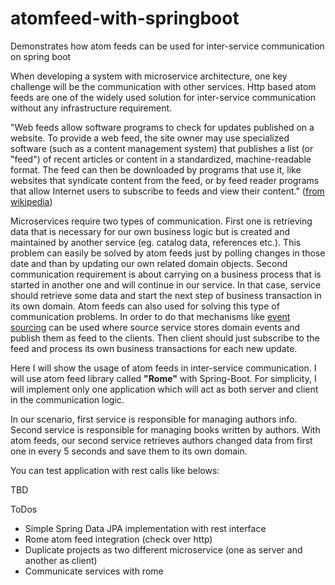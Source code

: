 # atomfeed-with-springboot
Demonstrates how atom feeds can be used for inter-service communication on spring boot

When developing a system with microservice architecture, one key challenge will be the communication with other services. Http based atom feeds are one of the widely used solution for inter-service communication without any infrastructure requirement. 

"Web feeds allow software programs to check for updates published on a website. To provide a web feed, the site owner may use specialized software (such as a content management system) that publishes a list (or "feed") of recent articles or content in a standardized, machine-readable format. The feed can then be downloaded by programs that use it, like websites that syndicate content from the feed, or by feed reader programs that allow Internet users to subscribe to feeds and view their content." ([from wikipedia](https://en.wikipedia.org/wiki/Atom_(Web_standard)))

Microservices require two types of communication. First one is retrieving data that is necessary for our own business logic but is created and maintained by another service (eg. catalog data, references etc.). This problem can easily be solved by atom feeds just by polling changes in those date and than by updating our own related domain objects. Second communication requirement is about carrying on a business process that is started in another one and will continue in our service. In that case, service should retrieve some data and start the next step of business transaction in its own domain. Atom feeds can also used for solving this type of communication problems. In order to do that mechanisms like [event sourcing](https://martinfowler.com/eaaDev/EventSourcing.html) can be used where source service stores domain events and publish them as feed to the clients. Then client should just subscribe to the feed and process its own business transactions for each new update.

Here I will show the usage of atom feeds in inter-service communication. I will use atom feed library called **"Rome"** with Spring-Boot. For simplicity, I will implement only one application which will act as both server and client in the communication logic. 

In our scenario, first service is responsible for managing authors info. Second service is responsible for managing books written by authors. With atom feeds, our second service retrieves authors changed data from first one in every 5 seconds and save them to its own domain. 

You can test application with rest calls like belows:

TBD  


ToDos
- Simple Spring Data JPA implementation with rest interface
- Rome atom feed integration (check over http)
- Duplicate projects as two different microservice (one as server and another as client)
- Communicate services with rome